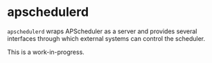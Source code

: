 # apschedulerd
`apschedulerd` wraps APScheduler as a server and provides several interfaces
through which external systems can control the scheduler.

This is a work-in-progress.
